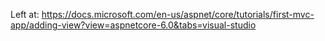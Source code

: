 ﻿Left at:
https://docs.microsoft.com/en-us/aspnet/core/tutorials/first-mvc-app/adding-view?view=aspnetcore-6.0&tabs=visual-studio